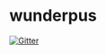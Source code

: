 # wunderpus

[![Gitter](https://badges.gitter.im/Join%20Chat.svg)](https://gitter.im/roaldnefs/wunderpus?utm_source=badge&utm_medium=badge&utm_campaign=pr-badge&utm_content=badge)